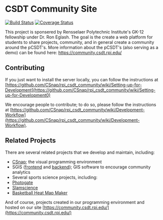# CSDT Community Site

[![Build Status](https://travis-ci.org/CSnap/rpi_csdt_community.svg?branch=master)](https://travis-ci.org/CSnap/rpi_csdt_community) [![Coverage Status](https://coveralls.io/repos/github/CSnap/rpi_csdt_community/badge.svg?branch=master)](https://coveralls.io/github/CSnap/rpi_csdt_community?branch=master)

This project is sponsered by Rensselaer Polytechnic Institute's GK-12 fellowship under Dr. Ron Eglash. The goal is the create a web platform for students to share projects, community, and in general create a community around the pCSDT's. More information about the pCSDT's (also serving as a demo) can be found here: https://community.csdt.rpi.edu/

## Contributing

If you just want to install the server locally, you can follow the instructions at [https://github.com/CSnap/rpi_csdt_community/wiki/Setting-up-for-Development](https://github.com/CSnap/rpi_csdt_community/wiki/Setting-up-for-Development0)

We encourage people to contribute; to do so, please follow the instructions at [https://github.com/CSnap/rpi_csdt_community/wiki/Development-Workflow](https://github.com/CSnap/rpi_csdt_community/wiki/Development-Workflow).


## Related Projects

There are several related projects that we develop and maintain, including:

- [CSnap](https://github.com/CSnap/CSnap); the visual programming environment
- SGIS ([frontend](https://github.com/CSnap/SGIS-frontend) and [backend](https://github.com/CSnap/SGIS-backend)); GIS software to encourage community analytics
- Several sports science projects, including:
 - [Photogate](https://github.com/CSnap/photogate)
 - [Slamscience](https://github.com/CSnap/slamscience)
 - [Basketball Heat Map Maker](https://github.com/CSnap/Open-Source-Basketball-Heat-Map-Maker)

And of course, projects created in our programming environment and hosted on our site [https://community.csdt.rpi.edu/](https://community.csdt.rpi.edu/)
